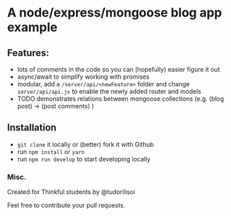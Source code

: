 # A node/express/mongoose blog app example

## Features:
 
 - lots of comments in the code so you can (hopefully) easier figure it out
 - async/await to simplify working with promises
 - modular, add a `/server/api/<newFeature>` folder and change `server/api/api.js` to enable the newly added router and models
 - TODO demonstrates relations between mongoose collections (e.g. (blog post) -> (post comments) )
 
## Installation

- `git clone` it locally or (better) fork it with Github
- run `npm install` or `yarn` 
- run `npm run develop` to start developing locally


### Misc.

Created for Thinkful students by @tudorilisoi

Feel free to contribute your pull requests.

